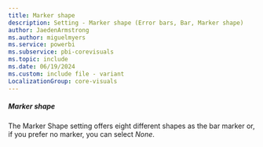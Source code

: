 ```yaml
---
title: Marker shape
description: Setting - Marker shape (Error bars, Bar, Marker shape)
author: JaedenArmstrong
ms.author: miguelmyers
ms.service: powerbi
ms.subservice: pbi-corevisuals
ms.topic: include
ms.date: 06/19/2024
ms.custom: include file - variant
LocalizationGroup: core-visuals
---
```

##### Marker shape

The Marker Shape setting offers eight different shapes as the bar marker or, if you prefer no marker, you can select *None*.

